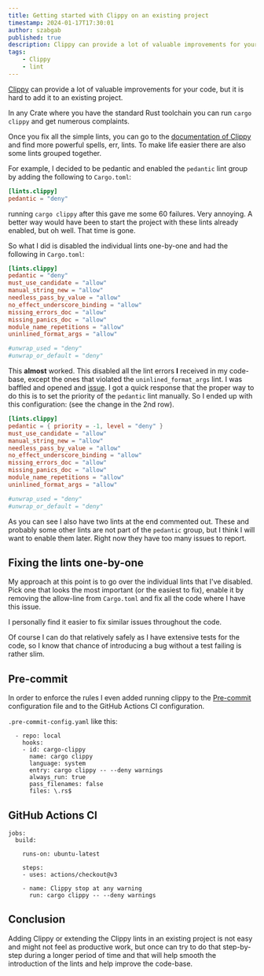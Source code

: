 ```yaml
---
title: Getting started with Clippy on an existing project
timestamp: 2024-01-17T17:30:01
author: szabgab
published: true
description: Clippy can provide a lot of valuable improvements for your code, but it is hard to add it to an existing project.
tags:
    - Clippy
    - lint
---
```



[Clippy](https://doc.rust-lang.org/stable/clippy/index.html) can provide a lot of valuable improvements for your code, but it is hard to add it to an existing project.

In any Crate where you have the standard Rust toolchain you can run `cargo clippy` and get numerous complaints.

Once you fix all the simple lints, you can go to the [documentation of Clippy](https://doc.rust-lang.org/stable/clippy/index.html) and find more powerful spells, err, lints.
To make life easier there are also some lints grouped together.

For example, I decided to be pedantic and enabled the `pedantic` lint group by adding the following to `Cargo.toml`:

```toml
[lints.clippy]
pedantic = "deny"
```

running `cargo clippy` after this gave me some 60 failures. Very annoying. A better way would have been to start the project with these lints already enabled, but oh well.
That time is gone.

So what I did is disabled the individual lints one-by-one and had the following in `Cargo.toml`:


```toml
[lints.clippy]
pedantic = "deny"
must_use_candidate = "allow"
manual_string_new = "allow"
needless_pass_by_value = "allow"
no_effect_underscore_binding = "allow"
missing_errors_doc = "allow"
missing_panics_doc = "allow"
module_name_repetitions = "allow"
uninlined_format_args = "allow"

#unwrap_used = "deny"
#unwrap_or_default = "deny"
```

This **almost** worked. This disabled all the lint errors **I** received in my code-base, except the ones that violated the `uninlined_format_args` lint.
I was baffled and opened and [issue](https://github.com/rust-lang/rust-clippy/issues/12161). I got a quick response that the proper way to do this is to
set the priority of the `pedantic` lint manually. So I ended up with this configuration: (see the change in the 2nd row).


```toml
[lints.clippy]
pedantic = { priority = -1, level = "deny" }
must_use_candidate = "allow"
manual_string_new = "allow"
needless_pass_by_value = "allow"
no_effect_underscore_binding = "allow"
missing_errors_doc = "allow"
missing_panics_doc = "allow"
module_name_repetitions = "allow"
uninlined_format_args = "allow"

#unwrap_used = "deny"
#unwrap_or_default = "deny"
```

As you can see I also have two lints at the end commented out. These and probably some other lints are not part of the `pedantic` group, but I think I will want to enable them later.
Right now they have too many issues to report.


## Fixing the lints one-by-one

My approach at this point is to go over the individual lints that I've disabled. Pick one that looks the most important (or the easiest to fix), enable it by removing
the allow-line from `Cargo.toml` and fix all the code where I have this issue.

I personally find it easier to fix similar issues throughout the code.

Of course I can do that relatively safely as I have extensive tests for the code, so I know that chance of introducing a bug without a test failing is rather slim.


## Pre-commit

In order to enforce the rules I even added running clippy to the [Pre-commit](https://pre-commit.com/) configuration file and to the GitHub Actions CI configuration.

`.pre-commit-config.yaml` like this:

```
  - repo: local
    hooks:
    - id: cargo-clippy
      name: cargo clippy
      language: system
      entry: cargo clippy -- --deny warnings
      always_run: true
      pass_filenames: false
      files: \.rs$
```

## GitHub Actions CI


```
jobs:
  build:

    runs-on: ubuntu-latest

    steps:
    - uses: actions/checkout@v3

    - name: Clippy stop at any warning
      run: cargo clippy -- --deny warnings
```

## Conclusion

Adding Clippy or extending the Clippy lints in an existing project is not easy and might not feel as productive work, but once can try to do that step-by-step during
a longer period of time and that will help smooth the introduction of the lints and help improve the code-base.







